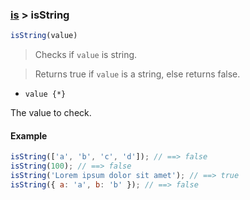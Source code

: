 ### [is](../) > isString

```js
isString(value)
```

>Checks if <code>value</code> is string.

>Returns true if <code>value</code> is a string, else returns false.

- <code>value {\*}</code>

The value to check.

#### Example
```js
isString(['a', 'b', 'c', 'd']); // ==> false
isString(100); // ==> false
isString('Lorem ipsum dolor sit amet'); // ==> true
isString({ a: 'a', b: 'b' }); // ==> false
```
